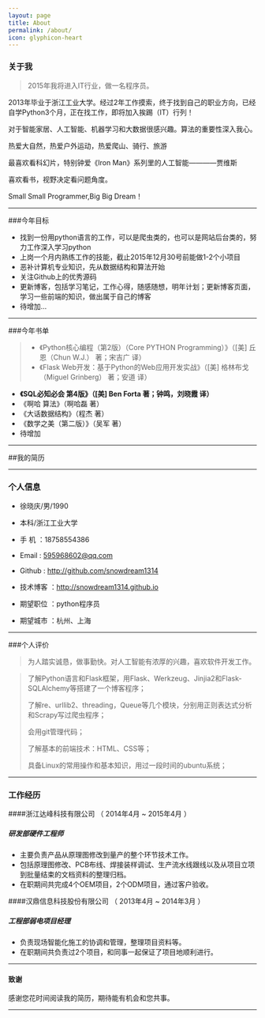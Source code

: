 ```yaml
---
layout: page
title: About
permalink: /about/
icon: glyphicon-heart
---
```


### 关于我

> 2015年我将进入IT行业，做一名程序员。   

2013年毕业于浙江工业大学。经过2年工作摸索，终于找到自己的职业方向，已经自学Python3个月，正在找工作，即将加入挨踢（IT）行列！   

对于智能家居、人工智能、机器学习和大数据很感兴趣。算法的重要性深入我心。   

热爱大自然，热爱户外运动，热爱爬山、骑行、旅游

最喜欢看科幻片，特别钟爱《Iron Man》系列里的人工智能————贾维斯  

喜欢看书，视野决定看问题角度。 
 
Small Small Programmer,Big Big Dream！

---

###今年目标

* 找到一份用python语言的工作，可以是爬虫类的，也可以是网站后台类的，努力工作深入学习python
* 上岗一个月内熟练工作的技能，截止2015年12月30号前能做1-2个小项目
* 恶补计算机专业知识，先从数据结构和算法开始
* 关注Github上的优秀源码
* 更新博客，包括学习笔记，工作心得，随感随想，明年计划；更新博客页面，学习一些前端的知识，做出属于自己的博客
* 待增加...

---

###今年书单

>* 《Python核心编程（第2版）（Core PYTHON Programming）》（[美] 丘恩（Chun W.J.） 著；宋吉广 译）
>* 《Flask Web开发：基于Python的Web应用开发实战》（[美] 格林布戈（Miguel Grinberg） 著；安道 译）
* **《SQL必知必会 第4版》（[美] Ben Forta 著；钟鸣，刘晓霞 译）**
* 《啊哈 算法》（啊哈磊 著）
* 《大话数据结构》（程杰 著）
* 《数学之美（第二版）》（吴军 著）
* 待增加

---

##我的简历

---

### 个人信息

 - 徐晓庆/男/1990 
 - 本科/浙江工业大学 
 
 - 手    机 ：18758554386
 - Email    : 595968602@qq.com
 - Github   : http://github.com/snowdream1314 
 - 技术博客 ：http://snowdream1314.github.io
 - 期望职位 ：python程序员
 - 期望城市 ：杭州、上海

---

###个人评价

 >为人踏实诚恳，做事勤快。对人工智能有浓厚的兴趣，喜欢软件开发工作。

 > 了解Python语言和Flask框架，用Flask、Werkzeug、Jinjia2和Flask-SQLAlchemy等搭建了一个博客程序；
>
 > 了解re、urllib2、threading，Queue等几个模块，分别用正则表达式分析和Scrapy写过爬虫程序；
>
 > 会用git管理代码；
>
 > 了解基本的前端技术：HTML、CSS等；
>   
 > 具备Linux的常用操作和基本知识，用过一段时间的ubuntu系统；
> 
---

### 工作经历

####浙江达峰科技有限公司 （ 2014年4月 ~ 2015年4月 ）

##### 研发部硬件工程师 
- 主要负责产品从原理图修改到量产的整个环节技术工作。
- 包括原理图修改、PCB布线、焊接装样调试、生产流水线跟线以及从项目立项到批量结束的文档资料的整理归档。
- 在职期间共完成4个OEM项目，2个ODM项目，通过客户验收。

 
####汉鼎信息科技股份有限公司 （ 2013年4月 ~ 2014年3月 ）

##### 工程部弱电项目经理 
- 负责现场智能化施工的协调和管理，整理项目资料等。
- 在职期间共负责过2个项目，和同事一起保证了项目地顺利进行。

---

#### 致谢
感谢您花时间阅读我的简历，期待能有机会和您共事。

---